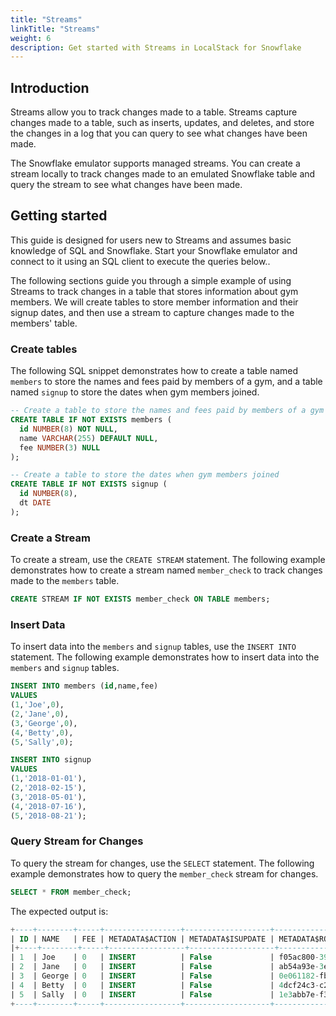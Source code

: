 ```yaml
---
title: "Streams"  
linkTitle: "Streams"
weight: 6
description: Get started with Streams in LocalStack for Snowflake
---
```


## Introduction

Streams allow you to track changes made to a table. Streams capture changes made to a table, such as inserts, updates, and deletes, and store the changes in a log that you can query to see what changes have been made. 

The Snowflake emulator supports managed streams. You can create a stream locally to track changes made to an emulated Snowflake table and query the stream to see what changes have been made.

## Getting started

This guide is designed for users new to Streams and assumes basic knowledge of SQL and Snowflake. Start your Snowflake emulator and connect to it using an SQL client to execute the queries below..

The following sections guide you through a simple example of using Streams to track changes in a table that stores information about gym members. We will create tables to store member information and their signup dates, and then use a stream to capture changes made to the members' table.

### Create tables

The following SQL snippet demonstrates how to create a table named `members` to store the names and fees paid by members of a gym, and a table named `signup` to store the dates when gym members joined.

```sql
-- Create a table to store the names and fees paid by members of a gym
CREATE TABLE IF NOT EXISTS members (
  id NUMBER(8) NOT NULL,
  name VARCHAR(255) DEFAULT NULL,
  fee NUMBER(3) NULL
);

-- Create a table to store the dates when gym members joined
CREATE TABLE IF NOT EXISTS signup (
  id NUMBER(8),
  dt DATE
);
```

### Create a Stream

To create a stream, use the `CREATE STREAM` statement. The following example demonstrates how to create a stream named `member_check` to track changes made to the `members` table.

```sql
CREATE STREAM IF NOT EXISTS member_check ON TABLE members;
```

### Insert Data

To insert data into the `members` and `signup` tables, use the `INSERT INTO` statement. The following example demonstrates how to insert data into the `members` and `signup` tables.

```sql
INSERT INTO members (id,name,fee)
VALUES
(1,'Joe',0),
(2,'Jane',0),
(3,'George',0),
(4,'Betty',0),
(5,'Sally',0);

INSERT INTO signup
VALUES
(1,'2018-01-01'),
(2,'2018-02-15'),
(3,'2018-05-01'),
(4,'2018-07-16'),
(5,'2018-08-21');
```

### Query Stream for Changes

To query the stream for changes, use the `SELECT` statement. The following example demonstrates how to query the `member_check` stream for changes.

```sql
SELECT * FROM member_check;
```

The expected output is:

```sql
+----+--------+-----+-----------------+-------------------+---------------------+
| ID | NAME   | FEE | METADATA$ACTION | METADATA$ISUPDATE | METADATA$ROW_ID                          |
|+----+--------+-----+-----------------+-------------------+--------------------|
| 1  | Joe    | 0   | INSERT          | False             | f05ac800-394b-4007-ab6b-28e1a915769e     |
| 2  | Jane   | 0   | INSERT          | False             | ab54a93e-3eb5-45fb-85f9-0e5f208e02dc     |
| 3  | George | 0   | INSERT          | False             | 0e061182-fb1b-4a54-b018-61ada3feba35     |
| 4  | Betty  | 0   | INSERT          | False             | 4dcf24c3-c25e-4e89-b0ec-cb20fbf1275c     |
| 5  | Sally  | 0   | INSERT          | False             | 1e3abb7e-f3f0-4a78-8fc1-d80e2dfdaaf7     |
+----+--------+-----+-----------------+-------------------+---------------------+
```

